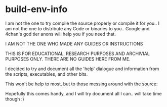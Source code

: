 # build-env-info
I am not the one to try compile the source properly or compile it for you..
I am not the one to distribute any Code or binaries to you..
Google and 4chan's god tier anons will help you if you need that.


I AM NOT THE ONE WHO MADE ANY GUIDES OR INSTRUCTIONS

THIS IS FOR EDUCATIONAL, RESEARCH PURPOSES AND ARCHIVIAL PURPOSES ONLY.
THERE ARE NO GUIDES HERE FROM ME.

I decided to try and document all the 'help' dialogue
and information from the scripts, executables, and other bits.

This won't be help to most, but to those messing around with the source:

Hopefully this comes handy, and I will try document all I can.. 
will take time though :)


